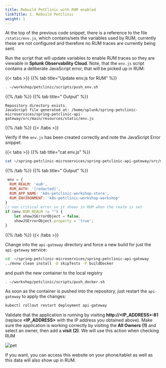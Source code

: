 ```yaml
---
title: Rebuild PetClinic with RUM enabled
linkTitle: 1. Rebuild PetClinic
weight: 1
---
```


At the top of the previous code snippet, there is a reference to the file `/static/env.js`, which contains/sets the variables used by RUM, currently these are not configured and therefore no RUM traces are currently being sent.

Run the script that will update variables to enable RUM traces so they are viewable in **Splunk Observability Cloud**. Note, that the `env.js` script contains a deliberate JavaScript error, that will be picked up in RUM:

{{< tabs >}}
{{% tab title="Update env.js for RUM" %}}

``` bash
. ~/workshop/petclinic/scripts/push_env.sh
```

{{% /tab %}}
{{% tab title=" Output" %}}

```text
Repository directory exists.
JavaScript file generated at: /home/splunk/spring-petclinic-microservices/spring-petclinic-api-gateway/src/main/resources/static/env.js
```

{{% /tab %}}
{{< /tabs >}}

Verify if the `env.js` has been created correctly and note the JavaScript Error snippet:

{{< tabs >}}
{{% tab title="cat env.js" %}}

``` bash
cat ~/spring-petclinic-microservices/spring-petclinic-api-gateway/src/main/resources/static/scripts/env.js
```

{{% /tab %}}
{{% tab title=" Output" %}}

``` javascript
 env = {
  RUM_REALM: 'eu0',
  RUM_AUTH: '[redacted]',
  RUM_APP_NAME: 'k8s-petclinic-workshop-store',
  RUM_ENVIRONMENT: 'k8s-petclinic-workshop-workshop'
}
// non critical error so it shows in RUM when the realm is set
if (env.RUM_REALM != "") {
    let showJSErrorObject = false;
    showJSErrorObject.property = 'true';
}
```

{{% /tab %}}
{{< /tabs >}}

Change into the `api-gateway` directory and force a new build for just the `api-gateway` service:

``` bash
cd  ~/spring-petclinic-microservices/spring-petclinic-api-gateway
../mvnw clean install -D skipTests -P buildDocker
```

and push the new container to the local registry

``` bash
. ~/workshop/petclinic/scripts/push_docker.sh
```

As soon as the container is pushed into the repository, just restart the `api-gateway` to apply the changes:

``` bash
kubectl rollout restart deployment api-gateway
```

Validate that the application is running by visiting **http://<IP_ADDRESS>:81** (replace **<IP_ADDRESS>** with the IP address you obtained above). Make sure the application is working correctly by visiting the **All Owners** **(1)** and select an owner, then add a **visit** **(2)**.  We will use this action when checking RUM 

![pet](../../images/petclinic-pet.png)

If you want, you can access this website on your phone/tablet as well as this data will also show up in RUM.
